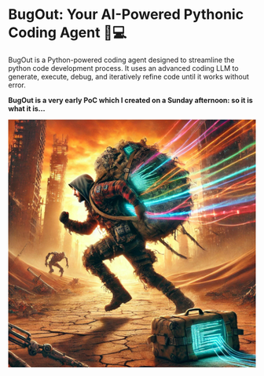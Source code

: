 # BugOut: Your AI-Powered Pythonic Coding Agent 🐞💻

BugOut is a Python-powered coding agent designed to streamline the python code development process. It uses an advanced coding LLM to generate, execute, debug, and iteratively refine code until it works without error. 

**BugOut is a very early PoC which I created on a Sunday afternoon: so it is what it is...**

![BugOut Logo](images/bugout.png)
